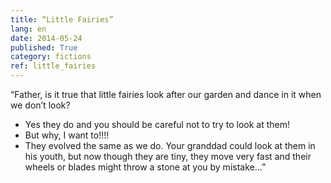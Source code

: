 ```yaml
---
title: “Little Fairies”
lang: en
date: 2014-05-24
published: True
category: fictions
ref: little_fairies
--- 
```


“Father, is it true that little fairies look after our garden and dance in it when we don’t look?   
- Yes they do and you should be careful not to try to look at them!
- But why, I want to!!!!
- They evolved the same as we do. Your granddad could look at them in his youth, but now though they are tiny, they move very fast and their wheels or blades might throw a stone at you by mistake...”